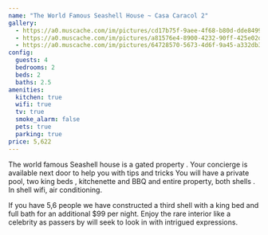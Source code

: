 ```yaml
---
name: "The World Famous Seashell House ~ Casa Caracol 2"
gallery:
  - https://a0.muscache.com/im/pictures/cd17b75f-9aee-4f68-b80d-dde84996fb4b.jpg?im_w=720
  - https://a0.muscache.com/im/pictures/a81576e4-8900-4232-90ff-425e02df5939.jpg?im_w=1680
  - https://a0.muscache.com/im/pictures/64728570-5673-4d6f-9a45-a332db33069e.jpg?im_w=1680
config:
  guests: 4
  bedrooms: 2
  beds: 2
  baths: 2.5
amenities:
  kitchen: true
  wifi: true
  tv: true
  smoke_alarm: false
  pets: true
  parking: true
price: 5,622
---
```

The world famous Seashell house is a gated property .
Your concierge is available next door to help you with tips and tricks
You will have a private pool, two king beds , kitchenette and BBQ and entire property, both shells . In shell wifi, air conditioning.

If you have 5,6 people we have constructed a third shell with a king bed and full bath for an additional $99 per night.
Enjoy the rare interior like a celebrity as passers by will seek to look in with intrigued expressions.